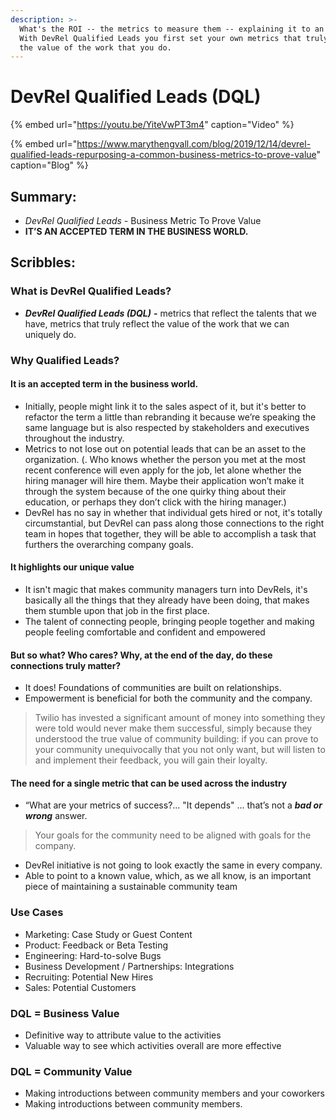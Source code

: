 ```yaml
---
description: >-
  What's the ROI -- the metrics to measure them -- explaining it to an employee.
  With DevRel Qualified Leads you first set your own metrics that truly reflect
  the value of the work that you do.
---
```


# DevRel Qualified Leads \(DQL\)

{% embed url="https://youtu.be/YiteVwPT3m4" caption="Video" %}

{% embed url="https://www.marythengvall.com/blog/2019/12/14/devrel-qualified-leads-repurposing-a-common-business-metrics-to-prove-value" caption="Blog" %}

## Summary:

* _DevRel Qualified Leads -_ Business Metric To Prove Value
* **IT’S AN ACCEPTED TERM IN THE BUSINESS WORLD.**

## Scribbles: 

### What is DevRel Qualified Leads? 

* _**DevRel Qualified Leads \(DQL\)**_ **-** metrics that reflect the talents that we have, metrics that truly reflect the value of the work that we can uniquely do.

### Why Qualified Leads? 

#### It is an accepted term in the business world.

* Initially, people might link it to the sales aspect of it, but it's better to refactor the term a little than rebranding it because we’re speaking the same language but is also respected by stakeholders and executives throughout the industry.
* Metrics to not lose out on potential leads that can be an asset to the organization. \(. Who knows whether the person you met at the most recent conference will even apply for the job, let alone whether the hiring manager will hire them. Maybe their application won’t make it through the system because of the one quirky thing about their education, or perhaps they don’t click with the hiring manager.\)
* DevRel has no say in whether that individual gets hired or not, it's totally circumstantial, but DevRel can pass along those connections to the right team in hopes that together, they will be able to accomplish a task that furthers the overarching company goals. 

#### It highlights our unique value

* It isn't magic that makes community managers turn into DevRels, it's basically all the things that they already have been doing, that makes them stumble upon that job in the first place.
* The talent of connecting people, bringing people together and making people feeling comfortable and confident and empowered

#### But so what? Who cares? Why, at the end of the day, do these connections truly matter?

* It does! Foundations of communities are built on relationships.
* Empowerment is beneficial for both the community and the company.

> Twilio has invested a significant amount of money into something they were told would never make them successful, simply because they understood the true value of community building: if you can prove to your community unequivocally that you not only want, but will listen to and implement their feedback, you will gain their loyalty.

#### 

#### The need for a single metric that can be used across the industry

* “What are your metrics of success?... "It depends" ... that’s not a _**bad or wrong**_ answer.

> Your goals for the community need to be aligned with goals for the company.

* DevRel initiative is not going to look exactly the same in every company.
* Able to point to a known value, which, as we all know, is an important piece of maintaining a sustainable community team 

### Use Cases

* Marketing: Case Study or Guest Content
* Product: Feedback or Beta Testing
* Engineering: Hard-to-solve Bugs
* Business Development / Partnerships: Integrations
* Recruiting: Potential New Hires
* Sales: Potential Customers

### DQL = Business Value

* Definitive way to attribute value to the activities
* Valuable way to see which activities overall are more effective

### DQL = Community Value

* Making introductions between community members and your coworkers
* Making introductions between community members.

